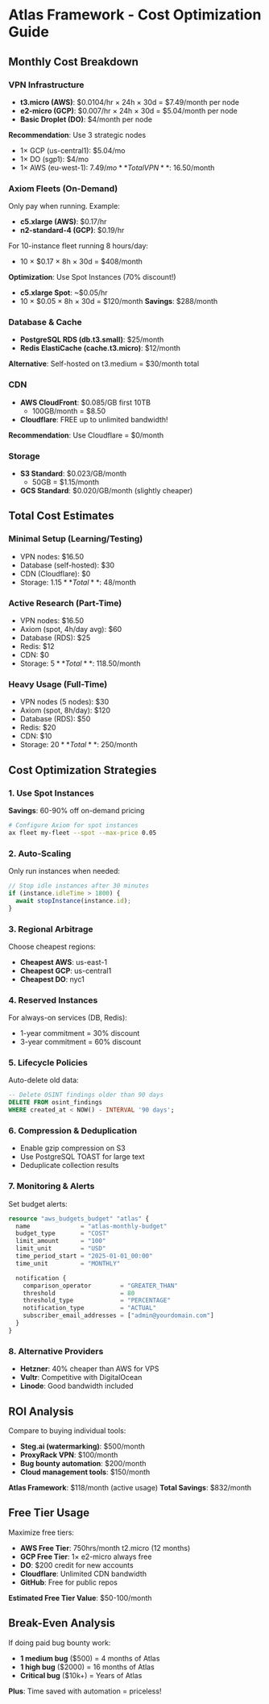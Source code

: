 # Atlas Framework - Cost Optimization Guide

## Monthly Cost Breakdown

### VPN Infrastructure
- **t3.micro (AWS)**: $0.0104/hr × 24h × 30d = $7.49/month per node
- **e2-micro (GCP)**: $0.007/hr × 24h × 30d = $5.04/month per node  
- **Basic Droplet (DO)**: $4/month per node

**Recommendation**: Use 3 strategic nodes
- 1× GCP (us-central1): $5.04/mo
- 1× DO (sgp1): $4/mo
- 1× AWS (eu-west-1): $7.49/mo
**Total VPN**: ~$16.50/month

### Axiom Fleets (On-Demand)
Only pay when running. Example:
- **c5.xlarge (AWS)**: $0.17/hr
- **n2-standard-4 (GCP)**: $0.19/hr

For 10-instance fleet running 8 hours/day:
- 10 × $0.17 × 8h × 30d = $408/month

**Optimization**: Use Spot Instances (70% discount!)
- **c5.xlarge Spot**: ~$0.05/hr
- 10 × $0.05 × 8h × 30d = $120/month
**Savings**: $288/month

### Database & Cache
- **PostgreSQL RDS (db.t3.small)**: $25/month
- **Redis ElastiCache (cache.t3.micro)**: $12/month

**Alternative**: Self-hosted on t3.medium = $30/month total

### CDN
- **AWS CloudFront**: $0.085/GB first 10TB
  - 100GB/month = $8.50
- **Cloudflare**: FREE up to unlimited bandwidth!

**Recommendation**: Use Cloudflare = $0/month

### Storage
- **S3 Standard**: $0.023/GB/month
  - 50GB = $1.15/month
- **GCS Standard**: $0.020/GB/month (slightly cheaper)

## Total Cost Estimates

### Minimal Setup (Learning/Testing)
- VPN nodes: $16.50
- Database (self-hosted): $30
- CDN (Cloudflare): $0
- Storage: $1.15
**Total**: ~$48/month

### Active Research (Part-Time)
- VPN nodes: $16.50
- Axiom (spot, 4h/day avg): $60
- Database (RDS): $25
- Redis: $12
- CDN: $0
- Storage: $5
**Total**: ~$118.50/month

### Heavy Usage (Full-Time)
- VPN nodes (5 nodes): $30
- Axiom (spot, 8h/day): $120
- Database (RDS): $50
- Redis: $20
- CDN: $10
- Storage: $20
**Total**: ~$250/month

## Cost Optimization Strategies

### 1. Use Spot Instances
**Savings**: 60-90% off on-demand pricing
```bash
# Configure Axiom for spot instances
ax fleet my-fleet --spot --max-price 0.05
```

### 2. Auto-Scaling
Only run instances when needed:
```javascript
// Stop idle instances after 30 minutes
if (instance.idleTime > 1800) {
  await stopInstance(instance.id);
}
```

### 3. Regional Arbitrage
Choose cheapest regions:
- **Cheapest AWS**: us-east-1
- **Cheapest GCP**: us-central1
- **Cheapest DO**: nyc1

### 4. Reserved Instances
For always-on services (DB, Redis):
- 1-year commitment = 30% discount
- 3-year commitment = 60% discount

### 5. Lifecycle Policies
Auto-delete old data:
```sql
-- Delete OSINT findings older than 90 days
DELETE FROM osint_findings 
WHERE created_at < NOW() - INTERVAL '90 days';
```

### 6. Compression & Deduplication
- Enable gzip compression on S3
- Use PostgreSQL TOAST for large text
- Deduplicate collection results

### 7. Monitoring & Alerts
Set budget alerts:
```terraform
resource "aws_budgets_budget" "atlas" {
  name              = "atlas-monthly-budget"
  budget_type       = "COST"
  limit_amount      = "100"
  limit_unit        = "USD"
  time_period_start = "2025-01-01_00:00"
  time_unit         = "MONTHLY"

  notification {
    comparison_operator        = "GREATER_THAN"
    threshold                  = 80
    threshold_type             = "PERCENTAGE"
    notification_type          = "ACTUAL"
    subscriber_email_addresses = ["admin@yourdomain.com"]
  }
}
```

### 8. Alternative Providers
- **Hetzner**: 40% cheaper than AWS for VPS
- **Vultr**: Competitive with DigitalOcean
- **Linode**: Good bandwidth included

## ROI Analysis

Compare to buying individual tools:
- **Steg.ai (watermarking)**: $500/month
- **ProxyRack VPN**: $100/month
- **Bug bounty automation**: $200/month
- **Cloud management tools**: $150/month

**Atlas Framework**: $118/month (active usage)
**Total Savings**: $832/month

## Free Tier Usage

Maximize free tiers:
- **AWS Free Tier**: 750hrs/month t2.micro (12 months)
- **GCP Free Tier**: 1× e2-micro always free
- **DO**: $200 credit for new accounts
- **Cloudflare**: Unlimited CDN bandwidth
- **GitHub**: Free for public repos

**Estimated Free Tier Value**: $50-100/month

## Break-Even Analysis

If doing paid bug bounty work:
- **1 medium bug** ($500) = 4 months of Atlas
- **1 high bug** ($2000) = 16 months of Atlas
- **Critical bug** ($10k+) = Years of Atlas

**Plus**: Time saved with automation = priceless!
